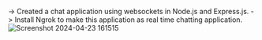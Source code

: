 -> Created a chat application using websockets in Node.js and Express.js.
-> Install Ngrok to make this application as real time chatting application.
![Screenshot 2024-04-23 161515](https://github.com/krishnaSaiSanga/ChatBox/assets/150455517/35949d44-267f-4a9d-9f10-afa034ea2a9d)
